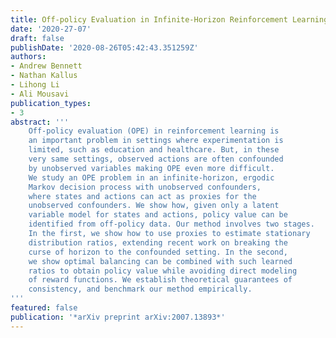 ```yaml
---
title: Off-policy Evaluation in Infinite-Horizon Reinforcement Learning with Latent Confounders
date: '2020-27-07'
draft: false
publishDate: '2020-08-26T05:42:43.351259Z'
authors:
- Andrew Bennett
- Nathan Kallus
- Lihong Li
- Ali Mousavi
publication_types:
- 3
abstract: '''
    Off-policy evaluation (OPE) in reinforcement learning is
    an important problem in settings where experimentation is
    limited, such as education and healthcare. But, in these
    very same settings, observed actions are often confounded
    by unobserved variables making OPE even more difficult.
    We study an OPE problem in an infinite-horizon, ergodic
    Markov decision process with unobserved confounders,
    where states and actions can act as proxies for the
    unobserved confounders. We show how, given only a latent
    variable model for states and actions, policy value can be
    identified from off-policy data. Our method involves two stages.
    In the first, we show how to use proxies to estimate stationary
    distribution ratios, extending recent work on breaking the
    curse of horizon to the confounded setting. In the second,
    we show optimal balancing can be combined with such learned
    ratios to obtain policy value while avoiding direct modeling
    of reward functions. We establish theoretical guarantees of
    consistency, and benchmark our method empirically.
'''
featured: false
publication: '*arXiv preprint arXiv:2007.13893*'
---
```


